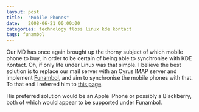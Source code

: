 ```yaml
---
layout: post
title:  "Mobile Phones"
date:   2008-06-21 00:00:00
categories: technology floss linux kde kontact 
tags: funambol
---
```


Our MD has once again brought up the thorny subject of which mobile phone to buy, in order to be certain of being able to synchronise with KDE Kontact.  Oh, if only life under Linux was that simple.  I believe the best solution is to replace our mail server with an Cyrus IMAP server and implement [Funambol][funambol], and aim to synchronise the mobile phones with that.  To that end I referred him to [this page][funambol].

His preferred solution would be an Apple iPhone or possibly a Blackberry, both of which would appear to be supported under Funambol.

[funambol]: http://www.funambol.com/solutions/devices.php

